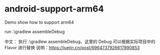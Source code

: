 # android-support-arm64
Demo show how to support arm64

run .\gradlew assembleDebug

中文：
执行 .\gradlew assembleDebug，这里的 Debug 可以根据实际项目中的 Flavor 进行替换
说明：https://juejin.cn/post/6964737926617890853